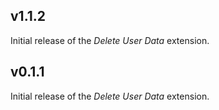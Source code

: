 ## v1.1.2

Initial release of the _Delete User Data_ extension.
## v0.1.1

Initial release of the _Delete User Data_ extension.